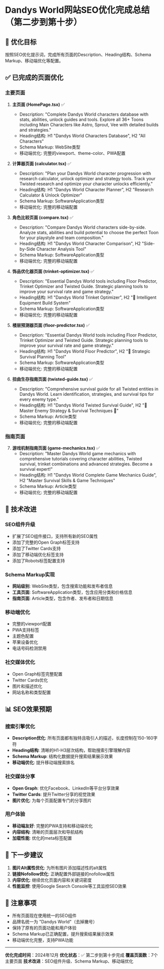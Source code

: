 # Dandys World网站SEO优化完成总结（第二步到第十步）

## 🎯 优化目标
按照SEO优化提示词，完成所有页面的Description、Heading结构、Schema Markup、移动端优化等配置。

## ✅ 已完成的页面优化

### 主要页面
1. **主页面 (HomePage.tsx)** ✅
   - Description: "Complete Dandys World characters database with stats, abilities, unlock guides and tools. Explore all 36+ Toons including Main Characters like Astro, Sprout, Vee with detailed builds and strategies."
   - Heading结构: H1 "Dandys World Characters Database", H2 "All Characters"
   - Schema Markup: WebSite类型
   - 移动端优化: 完整的viewport、theme-color、PWA配置

2. **计算器页面 (calculator.tsx)** ✅
   - Description: "Plan your Dandys World character progression with research calculator, unlock optimizer and strategy tools. Track your Twisted research and optimize your character unlocks efficiently."
   - Heading结构: H1 "Dandys World Character Planner", H2 "Research Calculator & Unlock Optimizer"
   - Schema Markup: SoftwareApplication类型
   - 移动端优化: 完整的移动端配置

3. **角色比较页面 (compare.tsx)** ✅
   - Description: "Compare Dandys World characters side-by-side. Analyze stats, abilities and build potential to choose the perfect Toon for your playstyle and team composition."
   - Heading结构: H1 "Dandys World Character Comparison", H2 "Side-by-Side Character Analysis Tool"
   - Schema Markup: SoftwareApplication类型
   - 移动端优化: 完整的移动端配置

4. **饰品优化器页面 (trinket-optimizer.tsx)** ✅
   - Description: "Essential Dandys World tools including Floor Predictor, Trinket Optimizer and Twisted Guide. Strategic planning tools to improve your survival rate and game strategy."
   - Heading结构: H1 "Dandys World Trinket Optimizer", H2 "🎯 Intelligent Equipment Build System"
   - Schema Markup: SoftwareApplication类型
   - 移动端优化: 完整的移动端配置

5. **楼层预测器页面 (floor-predictor.tsx)** ✅
   - Description: "Essential Dandys World tools including Floor Predictor, Trinket Optimizer and Twisted Guide. Strategic planning tools to improve your survival rate and game strategy."
   - Heading结构: H1 "Dandys World Floor Predictor", H2 "🏢 Strategic Survival Planning Tool"
   - Schema Markup: SoftwareApplication类型
   - 移动端优化: 完整的移动端配置

6. **扭曲生存指南页面 (twisted-guide.tsx)** ✅
   - Description: "Comprehensive survival guide for all Twisted entities in Dandys World. Learn identification, strategies, and survival tips for every enemy type."
   - Heading结构: H1 "Dandys World Twisted Survival Guide", H2 "🚨 Master Enemy Strategy & Survival Techniques 🚨"
   - Schema Markup: Article类型
   - 移动端优化: 完整的移动端配置

### 指南页面
7. **游戏机制指南页面 (game-mechanics.tsx)** ✅
   - Description: "Master Dandys World game mechanics with comprehensive tutorials covering character abilities, Twisted survival, trinket combinations and advanced strategies. Become a survival expert!"
   - Heading结构: H1 "Dandys World Complete Game Mechanics Guide", H2 "Master Survival Skills & Game Techniques"
   - Schema Markup: Article类型
   - 移动端优化: 完整的移动端配置

## 🔧 技术改进

### SEO组件升级
- 扩展了SEO组件接口，支持所有新的SEO属性
- 添加了完整的Open Graph标签支持
- 添加了Twitter Cards支持
- 添加了移动端优化标签支持
- 添加了Robots标签配置支持

### Schema Markup实现
- **网站级别**: WebSite类型，包含搜索功能和发布者信息
- **工具页面**: SoftwareApplication类型，包含应用分类和价格信息
- **指南页面**: Article类型，包含作者、发布者和日期信息

### 移动端优化
- 完整的viewport配置
- PWA支持标签
- 主题色配置
- 苹果设备优化
- 电话号码检测禁用

### 社交媒体优化
- Open Graph标签完整配置
- Twitter Cards优化
- 图片和描述优化
- 网站名称和类型配置

## 📊 SEO效果预期

### 搜索引擎优化
- **Description优化**: 所有页面都有独特且吸引人的描述，长度控制在150-160字符
- **Heading结构**: 清晰的H1-H3层次结构，帮助搜索引擎理解内容
- **Schema Markup**: 结构化数据提升搜索结果展示效果
- **移动端优化**: 提升移动端搜索排名

### 社交媒体分享
- **Open Graph**: 优化Facebook、LinkedIn等平台分享效果
- **Twitter Cards**: 提升Twitter分享的视觉效果
- **图片优化**: 为每个页面配置专门的分享图片

### 用户体验
- **移动端友好**: 完整的PWA支持和移动端优化
- **内容结构**: 清晰的页面层次和导航结构
- **加载性能**: 优化的meta标签配置

## 🚀 下一步建议

1. **图片Alt属性优化**: 为所有图片添加描述性的alt属性
2. **链接Nofollow优化**: 正确配置外部链接的nofollow属性
3. **内容优化**: 继续优化页面内容和关键词密度
4. **性能监控**: 使用Google Search Console等工具监控SEO效果

## 📝 注意事项

- 所有页面现在使用统一的SEO组件
- 品牌名统一为 "Dandys World"（去掉撇号）
- 保持了原有的页面功能和用户体验
- Schema Markup已正确配置，提升搜索结果展示效果
- 移动端优化完整，支持PWA功能

---

**优化完成时间**：2024年12月
**优化状态**：✅ 第二步到第十步完成
**覆盖页面数**：7个主要页面
**技术改进**：SEO组件升级、Schema Markup、移动端优化
